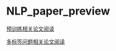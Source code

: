# NLP_paper_preview

[预训练相关论文阅读](https://gaowenxin95.github.io/NLP_paper_preview/nlp-paper-preview.html)

[多标签问题相关论文阅读](https://gaowenxin95.github.io/NLP_paper_preview/multi_label.html)

